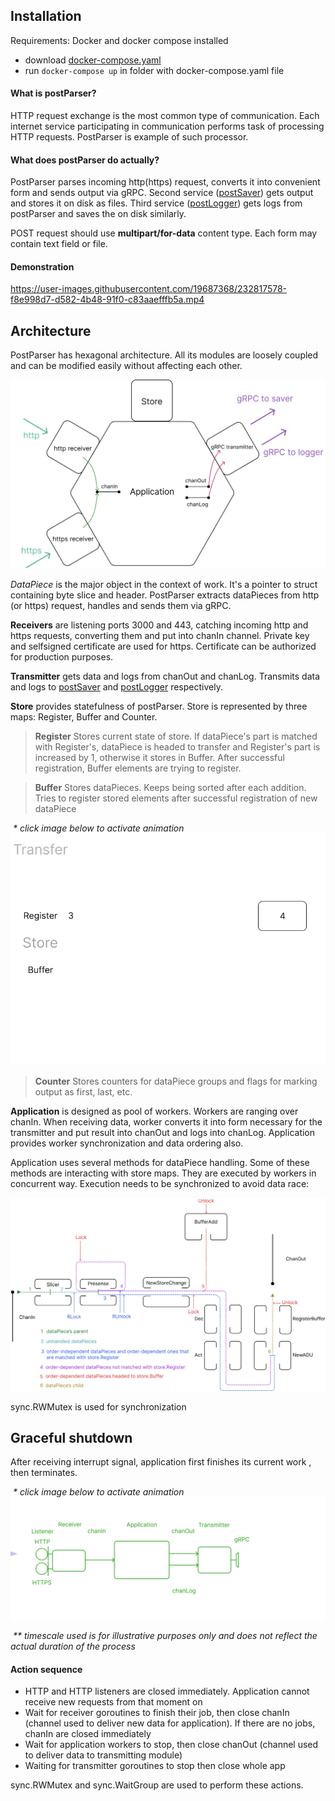## Installation

Requirements: Docker and docker compose installed
- download [docker-compose.yaml](https://github.com/vynovikov/postParser/blob/main/docker-compose.yaml)
-  run ``docker-compose up`` in folder with docker-compose.yaml file

#### What is postParser?
HTTP request exchange is the most common type of communication. Each internet service participating in communication performs task of processing HTTP requests. PostParser is example of such processor.

#### What does postParser do actually?
PostParser parses incoming http(https) request, converts it into convenient form and sends output via gRPC. Second service ([postSaver](https://github.com/vynovikov/postSaver)) gets output and stores it on disk as files. Third service ([postLogger](https://github.com/vynovikov/postLogger)) gets logs from postParser and saves the on disk similarly. 

POST request should use **multipart/for-data** content type. Each form may contain text field or file. 

#### Demonstration


https://user-images.githubusercontent.com/19687368/232817578-f8e998d7-d582-4b48-91f0-c83aaefffb5a.mp4


## Architecture

PostParser has hexagonal architecture. All its modules are loosely coupled and can be modified easily without affecting each other. 

![postParser](forManual/arch.png)



*DataPiece* is the major object in the context of work. It's a pointer to struct containing byte slice and header. PostParser extracts dataPieces from http (or https) request, handles and sends them via gRPC. 

**Receivers** are listening ports 3000 and 443, catching incoming http and https requests, converting them and put into chanIn channel. Private key and selfsigned certificate are used for https. Certificate can be authorized for production purposes.

**Transmitter** gets data and logs from chanOut and chanLog. Transmits data and logs to [postSaver](https://github.com/vynovikov/postSaver) and [postLogger](https://github.com/vynovikov/postLogger) respectively.

**Store** provides statefulness of postParser. Store is represented by three maps: Register, Buffer and Counter. 

> **Register**
>Stores current state of store. If dataPiece's part is matched with Register's, dataPiece is headed to transfer and Register's part is increased by 1, otherwise it stores in Buffer. After successful registration, Buffer elements are trying to register.

>**Buffer**
>Stores dataPieces. Keeps  being sorted after each addition. Tries to register stored elements after successful registration of new dataPiece

​																													*\* click image below to activate animation*
![](forManual/1.gif)

>**Counter**
>Stores counters for dataPiece groups and flags for marking output as first, last, etc.

**Application** is designed as pool of workers. Workers are ranging over chanIn. When receiving data, worker converts it into form necessary for the transmitter and put result into chanOut and logs into chanLog. Application provides worker synchronization and data ordering also.

Application uses several methods for dataPiece handling. Some of these methods are interacting with store maps. They are executed by workers in concurrent way. Execution needs to be synchronized to avoid data race:

![work](forManual/work.png)

sync.RWMutex is used for synchronization

## Graceful shutdown

After receiving interrupt signal, application first finishes its current work , then terminates.

​											*\* click image below to activate animation*
![](forManual/graceful.gif)

​										*\*\* timescale used is for illustrative purposes only and does not reflect the actual duration of the process*

#### Action sequence

* HTTP and HTTP listeners are closed immediately.  Application cannot receive new requests from that moment on
* Wait for receiver goroutines to finish their job, then close chanIn (channel used to deliver new data for application). If there are no jobs, chanIn are closed immediately
* Wait for application workers to stop, then close chanOut (channel used to deliver data to transmitting module)
* Waiting for transmitter goroutines to stop then close whole app

sync.RWMutex and sync.WaitGroup are used to perform these actions.
